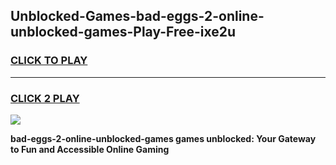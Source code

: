 
## Unblocked-Games-bad-eggs-2-online-unblocked-games-Play-Free-ixe2u
<h3>
<a href="https://premium76.site?title=bad-eggs-2-online-unblocked-games&ref=10A">CLICK TO PLAY</a></h3>
<hr>

<h3>
<a href="https://premium76.site?title=bad-eggs-2-online-unblocked-games&ref=10A">CLICK 2 PLAY</a>
  
</h3>

<a href="https://premium76.site?title=bad-eggs-2-online-unblocked-games&ref=10A"><img src="https://clearcache.store/games.png"></a>


**bad-eggs-2-online-unblocked-games games unblocked: Your Gateway to Fun and Accessible Online Gaming**

